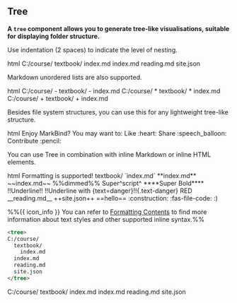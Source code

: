 ## Tree

**A `tree` component allows you to generate tree-like visualisations, suitable for displaying folder structure.**

Use indentation (2 spaces) to indicate the level of nesting.

<include src="codeAndOutput.md" boilerplate >
<variable name="highlightStyle">html</variable>
<variable name="code">
<tree>
C:/course/
  textbook/
    index.md
  index.md
  reading.md
  site.json
</tree>
</variable>
</include>

Markdown unordered lists are also supported.

<include src="codeAndOutput.md" boilerplate >
<variable name="highlightStyle">html</variable>
<variable name="code">
<tree>
C:/course/
  - textbook/
  - index.md
C:/course/
  * textbook/
  * index.md
C:/course/
  + textbook/
  + index.md
</tree>
</variable>
</include>

<box type="info">

Besides file system structures, you can use this for any lightweight tree-like structure.

<include src="codeAndOutput.md" boilerplate >
<variable name="highlightStyle">html</variable>
<variable name="code">
<tree>
Enjoy MarkBind?
  You may want to:
    Like :heart:
    Share :speech_balloon:
    Contribute :pencil:
</tree>
</variable>
</include>
</box>

You can use Tree in combination with inline Markdown or inline HTML elements.

<include src="codeAndOutput.md" boilerplate >
<variable name="highlightStyle">html</variable>
<variable name="code">
<tree>
Formatting is supported!
  textbook/
    `index.md`
  **index.md**
    ~~index.md~~
    %%dimmed%%
    Super^script^
    ****Super Bold****
    !!Underline!!
    !!Underline with {text=danger}!!{.text-danger}
    <span class="text-danger">RED</span>
  __reading.md__
  ++site.json++
  ==hello==
  :construction:
  :fas-file-code:
  :)
</tree>
<tooltip id="tt:trigger_id" content="This tooltip triggered by a trigger"></tooltip>
</variable>
</include>

<div class="indented">

%%{{ icon_info }} You can refer to [Formatting Contents](../formattingContents.html) to find more information about text styles and other supported inline syntax.%%
</div>


<span id="short" class="d-none">

```html
<tree>
C:/course/
  textbook/
    index.md
  index.md
  reading.md
  site.json
</tree>
```
</span>

<span id="examples" class="d-none">
<tree>
C:/course/
  textbook/
    index.md
  index.md
  reading.md
  site.json
</tree>
</span>
